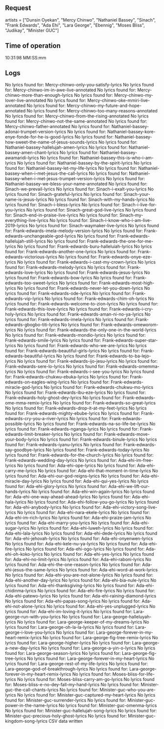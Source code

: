 ## Request
artists = ["Dunsin Oyekan", "Mercy Chinwo", "Nathaniel Bassey", "Sinach", "Frank Edwards", "Ada Ehi", "Lara George", "Ebennig", "Moses Bliss", "Judikay", "Minister GUC"]

## Time of operation
10:31:98
MM:SS:mm

## Logs
No lyrics found for:  Mercy-chinwo-only-you-satisfy-lyrics
No lyrics found for:  Mercy-chinwo-im-in-awe-live-annotated
No lyrics found for:  Mercy-chinwo-more-than-enough-lyrics
No lyrics found for:  Mercy-chinwo-my-lover-live-annotated
No lyrics found for:  Mercy-chinwo-oke-mmiri-live-annotated
No lyrics found for:  Mercy-chinwo-my-future-and-hope-annotated
No lyrics found for:  Mercy-chinwo-too-many-reasons-annotated
No lyrics found for:  Mercy-chinwo-from-the-rising-annotated
No lyrics found for:  Mercy-chinwo-not-the-same-annotated
No lyrics found for:  Mercy-chinwo-father-annotated
No lyrics found for:  Nathaniel-bassey-adonai-trumpet-version-lyrics
No lyrics found for:  Nathaniel-bassey-kore-enye-fonde-for-he-is-good-lyrics
No lyrics found for:  Nathaniel-bassey-how-sweet-the-name-of-jesus-sounds-lyrics
No lyrics found for:  Nathaniel-bassey-hallelujah-amen-lyrics
No lyrics found for:  Nathaniel-bassey-amen-chant-lyrics
No lyrics found for:  Nathaniel-bassey-awamaridi-lyrics
No lyrics found for:  Nathaniel-bassey-this-is-who-i-am-lyrics
No lyrics found for:  Nathaniel-bassey-by-the-spirit-lyrics
No lyrics found for:  Nathaniel-bassey-let-my-life-lyrics
No lyrics found for:  Nathaniel-bassey-when-i-met-jesus-the-call-lyrics
No lyrics found for:  Nathaniel-bassey-when-i-met-jesus-trumpet-version-lyrics
No lyrics found for:  Nathaniel-bassey-we-bless-your-name-annotated
No lyrics found for:  Sinach-we-prevail-lyrics
No lyrics found for:  Sinach-i-exalt-you-lyrics
No lyrics found for:  Sinach-grateful-lyrics
No lyrics found for:  Sinach-your-name-is-jesus-lyrics
No lyrics found for:  Sinach-with-my-hands-lyrics
No lyrics found for:  Sinach-i-bless-lyrics
No lyrics found for:  Sinach-i-live-for-you-lyrics
No lyrics found for:  Sinach-great-god-live-lyrics
No lyrics found for:  Sinach-end-in-praise-live-lyrics
No lyrics found for:  Sinach-my-everything-live-lyrics
No lyrics found for:  Sinach-i-know-who-i-am-live-2019-lyrics
No lyrics found for:  Sinach-waymaker-live-lyrics
No lyrics found for:  Frank-edwards-imela-melody-version-lyrics
No lyrics found for:  Frank-edwards-unchangeable-god-lyrics
No lyrics found for:  Frank-edwards-hallelujah-still-lyrics
No lyrics found for:  Frank-edwards-the-one-for-me-lyrics
No lyrics found for:  Frank-edwards-buru-halleluiah-lyrics
No lyrics found for:  Frank-edwards-another-one-lyrics
No lyrics found for:  Frank-edwards-victorious-lyrics
No lyrics found for:  Frank-edwards-onye-eze-lyrics
No lyrics found for:  Frank-edwards-i-cast-my-crown-lyrics
No lyrics found for:  Frank-edwards-melody-lyrics
No lyrics found for:  Frank-edwards-love-lyrics
No lyrics found for:  Frank-edwards-jesus-lyrics
No lyrics found for:  Frank-edwards-bow-lyrics
No lyrics found for:  Frank-edwards-too-sweet-lyrics
No lyrics found for:  Frank-edwards-most-high-lyrics
No lyrics found for:  Frank-edwards-never-let-you-down-lyrics
No lyrics found for:  Frank-edwards-ode-lyrics
No lyrics found for:  Frank-edwards-vip-lyrics
No lyrics found for:  Frank-edwards-chim-oh-lyrics
No lyrics found for:  Frank-edwards-welcome-to-zion-lyrics
No lyrics found for:  Frank-edwards-this-love-lyrics
No lyrics found for:  Frank-edwards-i-cry-holy-lyrics
No lyrics found for:  Frank-edwards-aman-ni-no-ya-lyrics
No lyrics found for:  Frank-edwards-imela-lyrics
No lyrics found for:  Frank-edwards-gbogbo-titi-lyrics
No lyrics found for:  Frank-edwards-omeworom-lyrics
No lyrics found for:  Frank-edwards-the-only-one-in-the-world-lyrics
No lyrics found for:  Frank-edwards-mondio-lyrics
No lyrics found for:  Frank-edwards-smile-lyrics
No lyrics found for:  Frank-edwards-super-star-lyrics
No lyrics found for:  Frank-edwards-who-we-are-lyrics
No lyrics found for:  Frank-edwards-beautiful-girls-lyrics
No lyrics found for:  Frank-edwards-beautiful-lyrics
No lyrics found for:  Frank-edwards-to-ba-lejo-lyrics
No lyrics found for:  Frank-edwards-ijo-jesu-lyrics
No lyrics found for:  Frank-edwards-sere-lo-lyrics
No lyrics found for:  Frank-edwards-omemma-lyrics
No lyrics found for:  Frank-edwards-i-see-you-lyrics
No lyrics found for:  Frank-edwards-chukwu-ebuka-lyrics
No lyrics found for:  Frank-edwards-on-eagles-wing-lyrics
No lyrics found for:  Frank-edwards-miracle-god-lyrics
No lyrics found for:  Frank-edwards-chukwu-mo-lyrics
No lyrics found for:  Frank-edwards-ibu-eze-lyrics
No lyrics found for:  Frank-edwards-holy-ghost-dey-lyrics
No lyrics found for:  Frank-edwards-ome-mma-remix-lyrics
No lyrics found for:  Frank-edwards-so-great-lyrics
No lyrics found for:  Frank-edwards-drop-it-at-my-feet-lyrics
No lyrics found for:  Frank-edwards-mighty-ebube-lyrics
No lyrics found for:  Frank-edwards-cry-you-a-river-lyrics
No lyrics found for:  Frank-edwards-possible-lyrics
No lyrics found for:  Frank-edwards-na-so-life-be-lyrics
No lyrics found for:  Frank-edwards-nganga-lyrics
No lyrics found for:  Frank-edwards-limit-breaker-lyrics
No lyrics found for:  Frank-edwards-move-your-body-lyrics
No lyrics found for:  Frank-edwards-binule-lyrics
No lyrics found for:  Frank-edwards-iyanu-lyrics
No lyrics found for:  Frank-edwards-say-goodbye-lyrics
No lyrics found for:  Frank-edwards-today-lyrics
No lyrics found for:  Frank-edwards-for-the-church-lyrics
No lyrics found for:  Frank-edwards-wedding-day-lyrics
No lyrics found for:  Ada-ehi-im-free-lyrics
No lyrics found for:  Ada-ehi-ope-lyrics
No lyrics found for:  Ada-ehi-carry-me-lyrics
No lyrics found for:  Ada-ehi-that-moment-in-time-lyrics
No lyrics found for:  Ada-ehi-our-god-reigns-lyrics
No lyrics found for:  Ada-ehi-miracle-day-lyrics
No lyrics found for:  Ada-ehi-qui-yes-lyrics
No lyrics found for:  Ada-ehi-glory-lyrics
No lyrics found for:  Ada-ehi-we-lift-our-hands-lyrics
No lyrics found for:  Ada-ehi-win-again-lyrics
No lyrics found for:  Ada-ehi-one-way-ahead-ahead-lyrics
No lyrics found for:  Ada-ehi-hala-lyrics
No lyrics found for:  Ada-ehi-follow-you-go-lyrics
No lyrics found for:  Ada-ehi-anybody-lyrics
No lyrics found for:  Ada-ehi-victory-song-live-lyrics
No lyrics found for:  Ada-ehi-nara-ekele-lyrics
No lyrics found for:  Ada-ehi-im-rich-lyrics
No lyrics found for:  Ada-ehi-praize-jam-lyrics
No lyrics found for:  Ada-ehi-marry-you-lyrics
No lyrics found for:  Ada-ehi-sugar-lyrics
No lyrics found for:  Ada-ehi-luweh-lyrics
No lyrics found for:  Ada-ehi-lala-lyrics
No lyrics found for:  Ada-ehi-dede-lyrics
No lyrics found for:  Ada-ehi-jehovah-lyrics
No lyrics found for:  Ada-ehi-onyenwen-lyrics
No lyrics found for:  Ada-ehi-kele-nu-ya-lyrics
No lyrics found for:  Ada-ehi-fire-lyrics
No lyrics found for:  Ada-ehi-ogo-lyrics
No lyrics found for:  Ada-ehi-oh-koko-lyrics
No lyrics found for:  Ada-ehi-yes-lyrics
No lyrics found for:  Ada-ehi-no-limit-lyrics
No lyrics found for:  Ada-ehi-raboni-lyrics
No lyrics found for:  Ada-ehi-the-one-reason-lyrics
No lyrics found for:  Ada-ehi-jesus-the-same-lyrics
No lyrics found for:  Ada-ehi-word-at-work-lyrics
No lyrics found for:  Ada-ehi-you-are-not-alone-lyrics
No lyrics found for:  Ada-ehi-another-day-lyrics
No lyrics found for:  Ada-ehi-bia-nule-lyrics
No lyrics found for:  Ada-ehi-thanksgiving-lyrics
No lyrics found for:  Ada-ehi-chidinma-lyrics
No lyrics found for:  Ada-ehi-fire-lyrics
No lyrics found for:  Ada-ehi-patewo-lyrics
No lyrics found for:  Ada-ehi-raining-diamond-lyrics
No lyrics found for:  Ada-ehi-papas-song-lyrics
No lyrics found for:  Ada-ehi-not-alone-lyrics
No lyrics found for:  Ada-ehi-yes-unplugged-lyrics
No lyrics found for:  Ada-ehi-im-loving-it-lyrics
No lyrics found for:  Lara-george-run-with-you-lyrics
No lyrics found for:  Lara-george-halleluyah-lyrics
No lyrics found for:  Lara-george-keeper-of-my-dreams-lyrics
No lyrics found for:  Lara-george-oh-la-la-lyrics
No lyrics found for:  Lara-george-i-love-you-lyrics
No lyrics found for:  Lara-george-forever-in-my-heart-remix-lyrics
No lyrics found for:  Lara-george-fig-tree-remix-lyrics
No lyrics found for:  Lara-george-higher-lyrics
No lyrics found for:  Lara-george-a-new-day-lyrics
No lyrics found for:  Lara-george-a-yin-o-lyrics
No lyrics found for:  Lara-george-season-lyrics
No lyrics found for:  Lara-george-fig-tree-lyrics
No lyrics found for:  Lara-george-forever-in-my-heart-lyrics
No lyrics found for:  Lara-george-rest-of-my-life-lyrics
No lyrics found for:  Lara-george-god-of-breakthrough-lyrics
No lyrics found for:  Lara-george-forever-in-my-heart-remix-lyrics
No lyrics found for:  Moses-bliss-for-life-lyrics
No lyrics found for:  Moses-bliss-carry-am-go-lyrics
No lyrics found for:  Moses-bliss-e-no-dey-fall-my-hand-lyrics
No lyrics found for:  Minister-guc-the-call-chants-lyrics
No lyrics found for:  Minister-guc-who-you-are-lyrics
No lyrics found for:  Minister-guc-captured-my-heart-lyrics
No lyrics found for:  Minister-guc-surrender-lyrics
No lyrics found for:  Minister-guc-power-in-the-name-lyrics
No lyrics found for:  Minister-guc-omenma-lyrics
No lyrics found for:  Minister-guc-hallelujah-song-lyrics
No lyrics found for:  Minister-guc-precious-holy-ghost-lyrics
No lyrics found for:  Minister-guc-kingdom-song-lyrics
CSV data written
